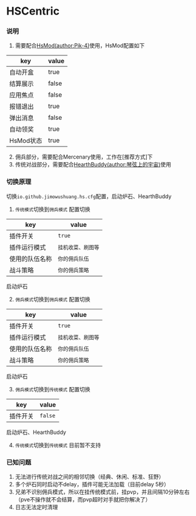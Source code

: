 # HSCentric

### 说明

1. 需要配合[HsMod(author:Pik-4)](https://github.com/Pik-4/HsMod)使用，HsMod配置如下

|  key   | value  |
|  ----  | ----  |
| 自动开盒  | true |
| 结算展示  | false |
| 应用焦点  | false |
| 报错退出  | true |
| 弹出消息  | false |
| 自动领奖  | true |
| HsMod状态  | true |

2. 佣兵部分，需要配合Mercenary使用，工作在[推荐方式]下
3. 传统对战部分，需要配合[HearthBuddy(author:琴弦上的宇宙)](https://gitee.com/UniverseString/Hearthstone-myHearthbuddy)使用

### 切换原理
切换`io.github.jimowushuang.hs.cfg`配置，启动炉石、HearthBuddy

1. `传统模式`切换到`佣兵模式`
配置切换

|  key   | value  |
|  ----  | ----  |
| 插件开关  | `true` |
| 插件运行模式  | `挂机收菜、刷图等` |
| 使用的队伍名称  | `你的佣兵队伍` |
| 战斗策略  | `你的佣兵策略` |

启动炉石

2. `佣兵模式`切换到`佣兵模式`
配置切换

|  key   | value  |
|  ----  | ----  |
| 插件开关  | `true` |
| 插件运行模式  | `挂机收菜、刷图等` |
| 使用的队伍名称  | `你的佣兵队伍` |
| 战斗策略  | `你的佣兵策略` |

启动炉石

3. `佣兵模式`切换到`传统模式`
配置切换

|  key   | value  |
|  ----  | ----  |
| 插件开关  | `false` |

启动炉石、HearthBuddy

4. `传统模式`切换到`传统模式`
目前暂不支持

### 已知问题
1. 无法进行传统对战之间的相邻切换（经典、休闲、标准、狂野）
2. 多个炉石同时启动不delay，插件可能无法加载（目前delay 5秒）
3. 兄弟不识别佣兵模式，所以在挂传统模式前，挂pvp，并且间隔10分钟左右（pve不操作就不会结算，而pvp超时对手就把你解决了）
4. 日志无法定时清理

